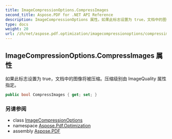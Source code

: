 ```yaml
---
title: ImageCompressionOptions.CompressImages
second_title: Aspose.PDF for .NET API Reference
description: ImageCompressionOptions 属性。如果此标志设置为 true，文档中的图像将被压缩。压缩级别由 ImageQuality 属性指定
type: docs
weight: 20
url: /zh/net/aspose.pdf.optimization/imagecompressionoptions/compressimages/
---
```

## ImageCompressionOptions.CompressImages 属性

如果此标志设置为 true，文档中的图像将被压缩。压缩级别由 ImageQuality 属性指定。

```csharp
public bool CompressImages { get; set; }
```

### 另请参阅

* class [ImageCompressionOptions](../)
* namespace [Aspose.Pdf.Optimization](../../../aspose.pdf.optimization/)
* assembly [Aspose.PDF](../../../)